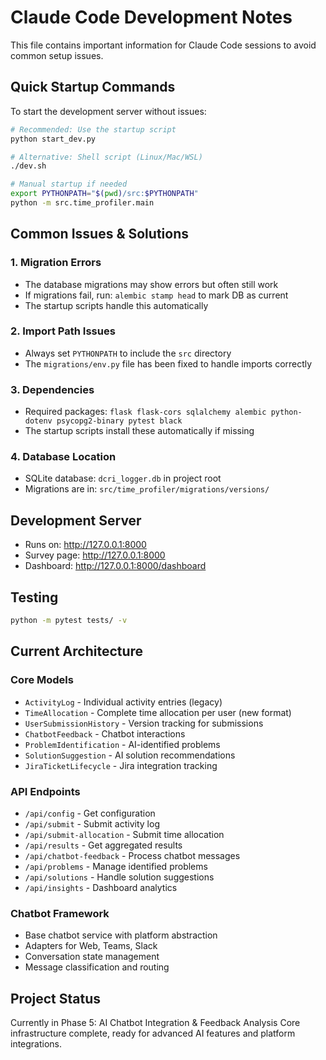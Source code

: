 # Claude Code Development Notes

This file contains important information for Claude Code sessions to avoid common setup issues.

## Quick Startup Commands

To start the development server without issues:

```bash
# Recommended: Use the startup script
python start_dev.py

# Alternative: Shell script (Linux/Mac/WSL)
./dev.sh

# Manual startup if needed
export PYTHONPATH="$(pwd)/src:$PYTHONPATH"
python -m src.time_profiler.main
```

## Common Issues & Solutions

### 1. Migration Errors
- The database migrations may show errors but often still work
- If migrations fail, run: `alembic stamp head` to mark DB as current
- The startup scripts handle this automatically

### 2. Import Path Issues
- Always set `PYTHONPATH` to include the `src` directory
- The `migrations/env.py` file has been fixed to handle imports correctly

### 3. Dependencies
- Required packages: `flask flask-cors sqlalchemy alembic python-dotenv psycopg2-binary pytest black`
- The startup scripts install these automatically if missing

### 4. Database Location
- SQLite database: `dcri_logger.db` in project root
- Migrations are in: `src/time_profiler/migrations/versions/`

## Development Server
- Runs on: http://127.0.0.1:8000
- Survey page: http://127.0.0.1:8000
- Dashboard: http://127.0.0.1:8000/dashboard

## Testing
```bash
python -m pytest tests/ -v
```

## Current Architecture

### Core Models
- `ActivityLog` - Individual activity entries (legacy)
- `TimeAllocation` - Complete time allocation per user (new format)
- `UserSubmissionHistory` - Version tracking for submissions
- `ChatbotFeedback` - Chatbot interactions
- `ProblemIdentification` - AI-identified problems
- `SolutionSuggestion` - AI solution recommendations
- `JiraTicketLifecycle` - Jira integration tracking

### API Endpoints
- `/api/config` - Get configuration
- `/api/submit` - Submit activity log
- `/api/submit-allocation` - Submit time allocation
- `/api/results` - Get aggregated results
- `/api/chatbot-feedback` - Process chatbot messages
- `/api/problems` - Manage identified problems
- `/api/solutions` - Handle solution suggestions
- `/api/insights` - Dashboard analytics

### Chatbot Framework
- Base chatbot service with platform abstraction
- Adapters for Web, Teams, Slack
- Conversation state management
- Message classification and routing

## Project Status
Currently in Phase 5: AI Chatbot Integration & Feedback Analysis
Core infrastructure complete, ready for advanced AI features and platform integrations.